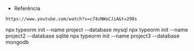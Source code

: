 * Referência
```
https://www.youtube.com/watch?v=c74zNWoCJiA&t=298s
```
npx typeorm init --name project --database mysql
npx typeorm init --name project2 --database sqlite
npx typeorm init --name project3 --database mongodb
